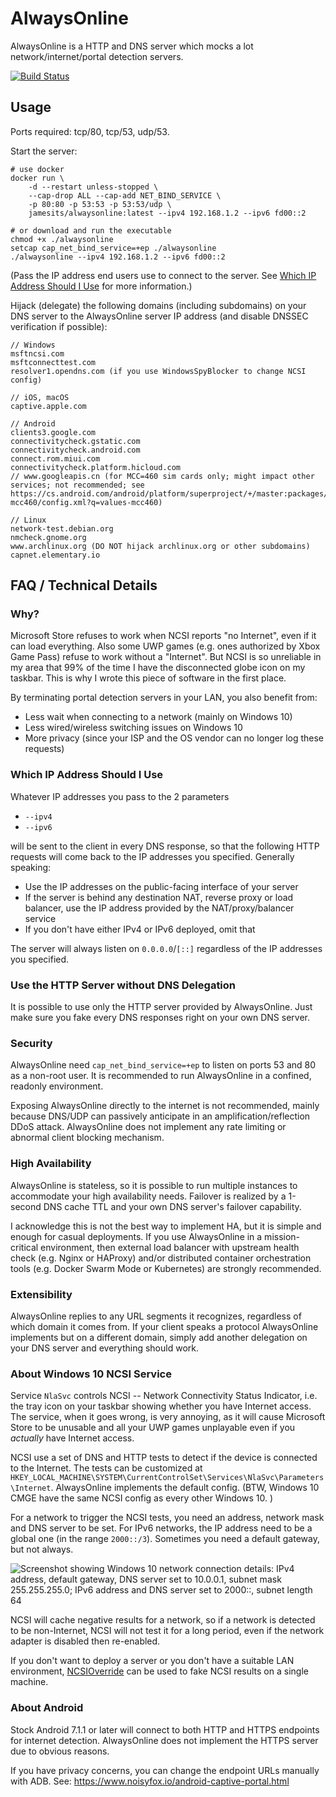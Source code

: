 # AlwaysOnline

AlwaysOnline is a HTTP and DNS server which mocks a lot network/internet/portal detection servers. 

[![Build Status](https://dev.azure.com/nekomimiswitch/General/_apis/build/status/alwaysonline?branchName=master)](https://dev.azure.com/nekomimiswitch/General/_build/latest?definitionId=89&branchName=master)

## Usage

Ports required: tcp/80, tcp/53, udp/53.

Start the server:

```shell script
# use docker
docker run \
    -d --restart unless-stopped \
    --cap-drop ALL --cap-add NET_BIND_SERVICE \
    -p 80:80 -p 53:53 -p 53:53/udp \
    jamesits/alwaysonline:latest --ipv4 192.168.1.2 --ipv6 fd00::2

# or download and run the executable
chmod +x ./alwaysonline
setcap cap_net_bind_service=+ep ./alwaysonline
./alwaysonline --ipv4 192.168.1.2 --ipv6 fd00::2
```

(Pass the IP address end users use to connect to the server. See [Which IP Address Should I Use](#which-ip-address-should-i-use) for more information.)

Hijack (delegate) the following domains (including subdomains) on your DNS server to the AlwaysOnline server IP address (and disable DNSSEC verification if possible):

```
// Windows
msftncsi.com
msftconnecttest.com
resolver1.opendns.com (if you use WindowsSpyBlocker to change NCSI config)

// iOS, macOS
captive.apple.com

// Android
clients3.google.com
connectivitycheck.gstatic.com
connectivitycheck.android.com
connect.rom.miui.com
connectivitycheck.platform.hicloud.com
// www.googleapis.cn (for MCC=460 sim cards only; might impact other services; not recommended; see https://cs.android.com/android/platform/superproject/+/master:packages/modules/NetworkStack/res/values-mcc460/config.xml?q=values-mcc460)

// Linux
network-test.debian.org
nmcheck.gnome.org
www.archlinux.org (DO NOT hijack archlinux.org or other subdomains)
capnet.elementary.io
```

## FAQ / Technical Details

### Why?

Microsoft Store refuses to work when NCSI reports "no Internet", even if it can load everything. Also some UWP games (e.g. ones authorized by Xbox Game Pass) refuse to work without a "Internet". But NCSI is so unreliable in my area that 99% of the time I have the disconnected globe icon on my taskbar. This is why I wrote this piece of software in the first place. 

By terminating portal detection servers in your LAN, you also benefit from:

* Less wait when connecting to a network (mainly on Windows 10)
* Less wired/wireless switching issues on Windows 10
* More privacy (since your ISP and the OS vendor can no longer log these requests)

### Which IP Address Should I Use

Whatever IP addresses you pass to the 2 parameters

* `--ipv4`
* `--ipv6`

will be sent to the client in every DNS response, so that the following HTTP requests will come back to the IP addresses you specified. Generally speaking:

* Use the IP addresses on the public-facing interface of your server
* If the server is behind any destination NAT, reverse proxy or load balancer, use the IP address provided by the NAT/proxy/balancer service
* If you don't have either IPv4 or IPv6 deployed, omit that 

The server will always listen on `0.0.0.0`/`[::]` regardless of the IP addresses you specified.

### Use the HTTP Server without DNS Delegation

It is possible to use only the HTTP server provided by AlwaysOnline. Just make sure you fake every DNS responses right on your own DNS server.

### Security

AlwaysOnline need `cap_net_bind_service=+ep` to listen on ports 53 and 80 as a non-root user. It is recommended to run AlwaysOnline in a confined, readonly environment. 

Exposing AlwaysOnline directly to the internet is not recommended, mainly because DNS/UDP can passively anticipate in an amplification/reflection DDoS attack. AlwaysOnline does not implement any rate limiting or abnormal client blocking mechanism.

### High Availability

AlwaysOnline is stateless, so it is possible to run multiple instances to accommodate your high availability needs. Failover is realized by a 1-second DNS cache TTL and your own DNS server's failover capability. 

I acknowledge this is not the best way to implement HA, but it is simple and enough for casual deployments. If you use AlwaysOnline in a mission-critical environment, then external load balancer with upstream health check (e.g. Nginx or HAProxy) and/or distributed container orchestration tools (e.g. Docker Swarm Mode or Kubernetes) are strongly recommended. 

### Extensibility

AlwaysOnline replies to any URL segments it recognizes, regardless of which domain it comes from. If your client speaks a protocol AlwaysOnline implements but on a different domain, simply add another delegation on your DNS server and everything should work.

### About Windows 10 NCSI Service

Service `NlaSvc` controls NCSI -- Network Connectivity Status Indicator, i.e. the tray icon on your taskbar showing whether you have Internet access. The service, when it goes wrong, is very annoying, as it will cause Microsoft Store to be unusable and all your UWP games unplayable even if you *actually* have Internet access.

NCSI use a set of DNS and HTTP tests to detect if the device is connected to the Internet. The tests can be customized at `HKEY_LOCAL_MACHINE\SYSTEM\CurrentControlSet\Services\NlaSvc\Parameters\Internet`. AlwaysOnline implements the default config. (BTW, Windows 10 CMGE have the same NCSI config as every other Windows 10. )

For a network to trigger the NCSI tests, you need an address, network mask and DNS server to be set. For IPv6 networks, the IP address need to be a global one (in the range `2000::/3`). Sometimes you need a default gateway, but not always. 

![Screenshot showing Windows 10 network connection details: IPv4 address, default gateway, DNS server set to 10.0.0.1, subnet mask 255.255.255.0; IPv6 address and DNS server set to 2000::, subnet length 64](doc/assets/windows10_20h2_ncsi.png)

NCSI will cache negative results for a network, so if a network is detected to be non-Internet, NCSI will not test it for a long period, even if the network adapter is disabled then re-enabled.

If you don't want to deploy a server or you don't have a suitable LAN environment, [NCSIOverride](https://github.com/dantmnf/NCSIOverride) can be used to fake NCSI results on a single machine.

### About Android

Stock Android 7.1.1 or later will connect to both HTTP and HTTPS endpoints for internet detection. AlwaysOnline does not implement the HTTPS server due to obvious reasons. 

If you have privacy concerns, you can change the endpoint URLs manually with ADB. See: https://www.noisyfox.io/android-captive-portal.html
